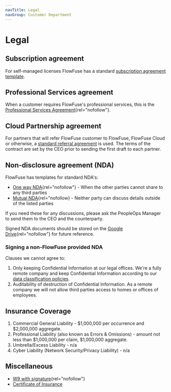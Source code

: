 ```yaml
---
navTitle: Legal
navGroup: Customer Department
---
```


# Legal

## Subscription agreement

For self-managed licenses FlowFuse has a standard [subscription agreement template](/handbook/customer/sales/subscription-agreement-1.5/).

## Professional Services agreement

When a customer requires FlowFuse's professional services, this is the [Professional Services Agreement](https://docs.google.com/document/d/1OsasRHu208IOarTiZXp_xLshJX7IKJqfTztgzgovCIA){rel="nofollow"}.

## Cloud Partnership agreement

For partners that will refer FlowFuse customer to FlowFuse, FlowFuse Cloud or otherwise, a 
[standard referral agreement](https://docs.google.com/document/d/1BVls7LEC1CBQ6wlrb8GeWSYr2vj9fMqgdsWiWLoQZOY)
is used. The terms of the contract are set by the CEO prior to sending the first draft to each partner.

## Non-disclosure agreement (NDA)

FlowFuse has templates for standard NDA's:
- [One way NDA](https://docs.google.com/document/d/1r6a3qgYrfKwNnNwQwx2Wp63QiC_sHGHYca8f9IR_fCI){rel="nofollow"} - When the other parties cannot share to any third parties
- [Mutual NDA](https://docs.google.com/document/d/1YiOQPbcEwbqpLcnrYjaui9ur1iLO_8Y3Ty4TOVJNiTk){rel="nofollow} - Neither party can discuss details outside of the listed parties

If you need these for any discussions, please ask the PeopleOps Manager to send
them to the CEO and the counterparty.

Signed NDA documents should be stored on the [Google Drive](https://drive.google.com/drive/u/1/folders/1BT1KY7B18N4JWlVGEnRsovhwiGnZkm5F){rel="nofollow"} for future reference.

### Signing a non-FlowFuse provided NDA

Clauses we cannot agree to:
1. Only keeping Confidential Information at our legal offices. We're a fully
remote company and keep Confidential Information according to our [data classification policies](/handbook/company/security/data-management/#data-classification).
1. Auditability of destruction of Confidential Information. As a remote company
we will not allow third parties access to homes or offices of employees.

## Insurance Coverage

1. Commercial General Liability - $1,000,000 per occurrence and $2,000,000 aggregate.
2. Professional Liability (also known as Errors & Omissions) - amount not less than $1,000,000 per claim, $1,000,000 aggregate.
3. Umbrella/Excess Liability -  n/a
4. Cyber Liability (Network Security/Privacy Liability) - n/a

## Miscellaneous

- [W9 with signature](https://drive.google.com/file/d/1A2_mnPRfc5gWAb4yEYNiViuCHiARkLcD/view){rel="nofollow"}
- [Certificate of Insurance](https://drive.google.com/file/d/1ZYSMFZxCksvyPLDb9vDBcH41T6_SurPE/view?usp=sharing)
